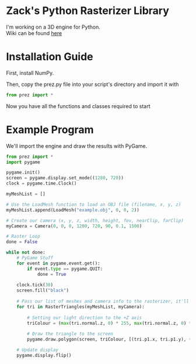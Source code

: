# Zack's Python Rasterizer Library

I'm working on a 3D engine for Python. <br>
Wiki can be found <a href="https://github.com/ZackWilde27/pythonRasterizer/wiki">here</a>

# Installation Guide

First, install NumPy.

Then, copy the prez.py file into your script's directory and import it with
```python
from prez import *
```

Now you have all the functions and classes required to start

# Example Program
We'll import the engine and draw the results with PyGame.

```python
from prez import *
import pygame

pygame.init()
screen = pygame.display.set_mode((1280, 720))
clock = pygame.time.Clock()

myMeshList = []

# Use the LoadMesh function to load an OBJ file (filename, x, y, z)
myMeshList.append(LoadMesh("example.obj", 0, 0, 2))

# Create our camera (x, y, z, width, height, fov, nearClip, farClip)
myCamera = Camera(0, 0, 0, 1280, 720, 90, 0.1, 1500)

# Raster Loop
done = False

while not done:
    # PyGame Stuff
    for event in pygame.event.get():
        if event.type == pygame.QUIT:
            done = True
            
    clock.tick(30)
    screen.fill("black")
    
    # Pass our list of meshes and camera info to the rasterizer, it'll return a sorted list of triangles to draw on our screen
    for tri in RasterTriangles(myMeshList, myCamera):
        
        # Setting our light direction to the +Z axis
        triColour = (max(tri.normal.z, 0) * 255, max(tri.normal.z, 0) * 255, max(tri.normal.z, 0) * 255)
        
        # Draw the triangle to the screen
        pygame.draw.polygon(screen, triColour, [(tri.p1.x, tri.p1.y), (tri.p2.x, tri.p2.y), (tri.p3.x, tri.p3.y)])

    # Update display
    pygame.display.flip()
```
